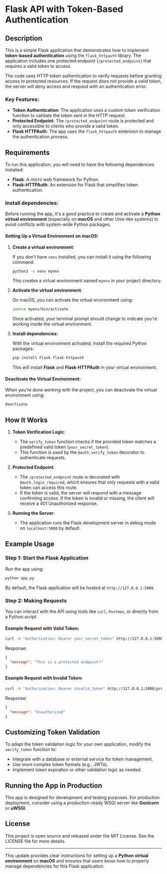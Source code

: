 # Flask API with Token-Based Authentication

## Description

This is a simple Flask application that demonstrates how to implement **token-based authentication** using the `flask_httpauth` library. The application includes one protected endpoint (`/protected_endpoint`) that requires a valid token to access. 

The code uses HTTP token authentication to verify requests before granting access to protected resources. If the request does not provide a valid token, the server will deny access and respond with an authentication error.

### Key Features:

- **Token Authentication**: The application uses a custom token verification function to validate the token sent in the HTTP request.
- **Protected Endpoint**: The `/protected_endpoint` route is protected and only accessible to clients who provide a valid token.
- **Flask HTTPAuth**: The app uses the `flask_httpauth` extension to manage the authentication process.

## Requirements

To run this application, you will need to have the following dependencies installed:

- **Flask**: A micro web framework for Python.
- **Flask-HTTPAuth**: An extension for Flask that simplifies token authentication.

### Install dependencies:

Before running the app, it's a good practice to create and activate a **Python virtual environment** (especially on **macOS** and other Unix-like systems) to avoid conflicts with system-wide Python packages.

#### Setting Up a Virtual Environment on macOS:

1. **Create a virtual environment**:

   If you don't have `venv` installed, you can install it using the following command:

   ```bash
   python3 -m venv myenv
   ```

   This creates a virtual environment named `myenv` in your project directory.

2. **Activate the virtual environment**:

   On macOS, you can activate the virtual environment using:

   ```bash
   source myenv/bin/activate
   ```

   Once activated, your terminal prompt should change to indicate you're working inside the virtual environment.

3. **Install dependencies**:

   With the virtual environment activated, install the required Python packages:

   ```bash
   pip install Flask flask-httpauth
   ```

   This will install **Flask** and **Flask-HTTPAuth** in your virtual environment.

#### Deactivate the Virtual Environment:

When you're done working with the project, you can deactivate the virtual environment using:

```bash
deactivate
```

## How It Works

1. **Token Verification Logic**:
   - The `verify_token` function checks if the provided token matches a predefined valid token (`your_secret_token`).
   - This function is used by the `@auth.verify_token` decorator to authenticate requests.

2. **Protected Endpoint**:
   - The `/protected_endpoint` route is decorated with `@auth.login_required`, which ensures that only requests with a valid token can access this route.
   - If the token is valid, the server will respond with a message confirming access. If the token is invalid or missing, the client will receive a 401 Unauthorized response.

3. **Running the Server**:
   - The application runs the Flask development server in debug mode on `localhost:5000` by default.

## Example Usage

### Step 1: Start the Flask Application

Run the app using:

```bash
python app.py
```

By default, the Flask application will be hosted at `http://127.0.0.1:5000`.

### Step 2: Making Requests

You can interact with the API using tools like `curl`, `Postman`, or directly from a Python script.

#### Example Request with Valid Token:

```bash
curl -H "Authorization: Bearer your_secret_token" http://127.0.0.1:5000/protected_endpoint
```

Response:

```json
{
  "message": "This is a protected endpoint!"
}
```

#### Example Request with Invalid Token:

```bash
curl -H "Authorization: Bearer invalid_token" http://127.0.0.1:5000/protected_endpoint
```

Response:

```json
{
  "message": "Unauthorized"
}
```

## Customizing Token Validation

To adapt the token validation logic for your own application, modify the `verify_token` function to:

- Integrate with a database or external service for token management.
- Use more complex token formats (e.g., JWTs).
- Implement token expiration or other validation logic as needed.

## Running the App in Production

This app is designed for development and testing purposes. For production deployment, consider using a production-ready WSGI server like **Gunicorn** or **uWSGI**.

## License

This project is open source and released under the MIT License. See the LICENSE file for more details.

---

This update provides clear instructions for setting up a **Python virtual environment** on **macOS** and ensures that users know how to properly manage dependencies for this Flask application.
